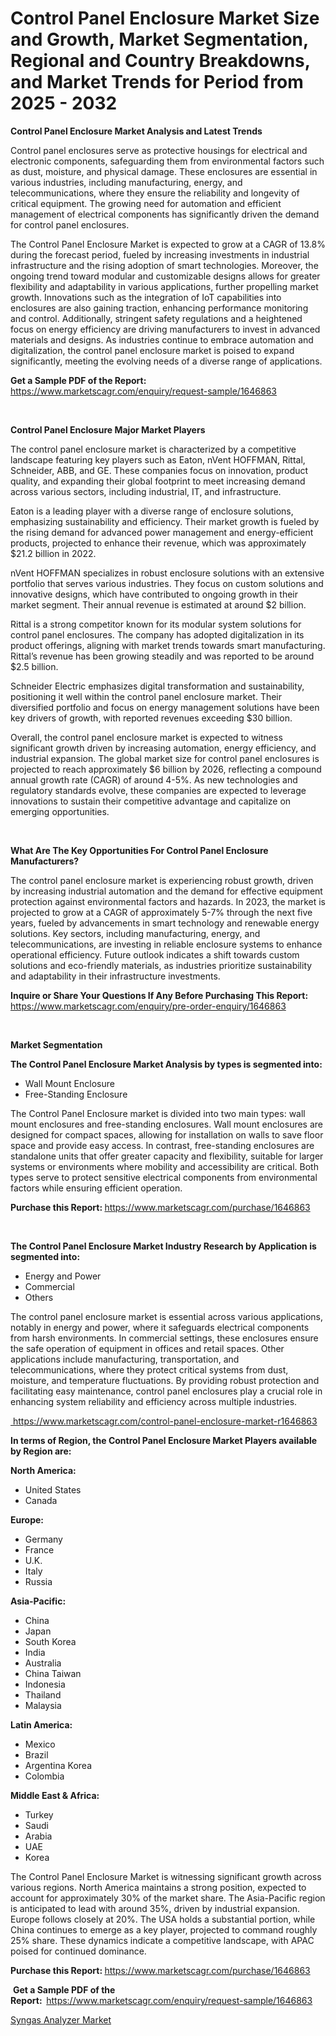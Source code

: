 <p><h1>Control Panel Enclosure Market Size and Growth, Market Segmentation, Regional and Country Breakdowns, and Market Trends for Period from 2025 -  2032</h1></p><p><strong>Control Panel Enclosure Market Analysis and Latest Trends</strong></p>
<p><p>Control panel enclosures serve as protective housings for electrical and electronic components, safeguarding them from environmental factors such as dust, moisture, and physical damage. These enclosures are essential in various industries, including manufacturing, energy, and telecommunications, where they ensure the reliability and longevity of critical equipment. The growing need for automation and efficient management of electrical components has significantly driven the demand for control panel enclosures.</p><p>The Control Panel Enclosure Market is expected to grow at a CAGR of 13.8% during the forecast period, fueled by increasing investments in industrial infrastructure and the rising adoption of smart technologies. Moreover, the ongoing trend toward modular and customizable designs allows for greater flexibility and adaptability in various applications, further propelling market growth. Innovations such as the integration of IoT capabilities into enclosures are also gaining traction, enhancing performance monitoring and control. Additionally, stringent safety regulations and a heightened focus on energy efficiency are driving manufacturers to invest in advanced materials and designs. As industries continue to embrace automation and digitalization, the control panel enclosure market is poised to expand significantly, meeting the evolving needs of a diverse range of applications.</p></p>
<p><strong>Get a Sample PDF of the Report:&nbsp;</strong> <a href="https://www.marketscagr.com/enquiry/request-sample/1646863?utm_campaign=1836&utm_medium=2&utm_source=Github&utm_content=ia&utm_term=23022025&utm_id=control-panel-enclosure">https://www.marketscagr.com/enquiry/request-sample/1646863</a></p>
<p>&nbsp;</p>
<p><strong>Control Panel Enclosure Major Market Players</strong></p>
<p><p>The control panel enclosure market is characterized by a competitive landscape featuring key players such as Eaton, nVent HOFFMAN, Rittal, Schneider, ABB, and GE. These companies focus on innovation, product quality, and expanding their global footprint to meet increasing demand across various sectors, including industrial, IT, and infrastructure.</p><p>Eaton is a leading player with a diverse range of enclosure solutions, emphasizing sustainability and efficiency. Their market growth is fueled by the rising demand for advanced power management and energy-efficient products, projected to enhance their revenue, which was approximately $21.2 billion in 2022.</p><p>nVent HOFFMAN specializes in robust enclosure solutions with an extensive portfolio that serves various industries. They focus on custom solutions and innovative designs, which have contributed to ongoing growth in their market segment. Their annual revenue is estimated at around $2 billion.</p><p>Rittal is a strong competitor known for its modular system solutions for control panel enclosures. The company has adopted digitalization in its product offerings, aligning with market trends towards smart manufacturing. Rittal’s revenue has been growing steadily and was reported to be around $2.5 billion.</p><p>Schneider Electric emphasizes digital transformation and sustainability, positioning it well within the control panel enclosure market. Their diversified portfolio and focus on energy management solutions have been key drivers of growth, with reported revenues exceeding $30 billion.</p><p>Overall, the control panel enclosure market is expected to witness significant growth driven by increasing automation, energy efficiency, and industrial expansion. The global market size for control panel enclosures is projected to reach approximately $6 billion by 2026, reflecting a compound annual growth rate (CAGR) of around 4-5%. As new technologies and regulatory standards evolve, these companies are expected to leverage innovations to sustain their competitive advantage and capitalize on emerging opportunities.</p></p>
<p>&nbsp;</p>
<p><strong>What Are The Key Opportunities For Control Panel Enclosure Manufacturers?</strong></p>
<p><p>The control panel enclosure market is experiencing robust growth, driven by increasing industrial automation and the demand for effective equipment protection against environmental factors and hazards. In 2023, the market is projected to grow at a CAGR of approximately 5-7% through the next five years, fueled by advancements in smart technology and renewable energy solutions. Key sectors, including manufacturing, energy, and telecommunications, are investing in reliable enclosure systems to enhance operational efficiency. Future outlook indicates a shift towards custom solutions and eco-friendly materials, as industries prioritize sustainability and adaptability in their infrastructure investments.</p></p>
<p><strong>Inquire or Share Your Questions If Any Before Purchasing This Report:</strong> <a href="https://www.marketscagr.com/enquiry/pre-order-enquiry/1646863?utm_campaign=1836&utm_medium=2&utm_source=Github&utm_content=ia&utm_term=23022025&utm_id=control-panel-enclosure">https://www.marketscagr.com/enquiry/pre-order-enquiry/1646863</a></p>
<p>&nbsp;</p>
<p><strong>Market Segmentation</strong></p>
<p><strong>The Control Panel Enclosure Market Analysis by types is segmented into:</strong></p>
<p><ul><li>Wall Mount Enclosure</li><li>Free-Standing Enclosure</li></ul></p>
<p><p>The Control Panel Enclosure market is divided into two main types: wall mount enclosures and free-standing enclosures. Wall mount enclosures are designed for compact spaces, allowing for installation on walls to save floor space and provide easy access. In contrast, free-standing enclosures are standalone units that offer greater capacity and flexibility, suitable for larger systems or environments where mobility and accessibility are critical. Both types serve to protect sensitive electrical components from environmental factors while ensuring efficient operation.</p></p>
<p><strong>Purchase this Report:&nbsp;</strong><a href="https://www.marketscagr.com/purchase/1646863?utm_campaign=1836&utm_medium=2&utm_source=Github&utm_content=ia&utm_term=23022025&utm_id=control-panel-enclosure">https://www.marketscagr.com/purchase/1646863</a></p>
<p>&nbsp;</p>
<p><strong>The Control Panel Enclosure Market Industry Research by Application is segmented into:</strong></p>
<p><ul><li>Energy and Power</li><li>Commercial</li><li>Others</li></ul></p>
<p><p>The control panel enclosure market is essential across various applications, notably in energy and power, where it safeguards electrical components from harsh environments. In commercial settings, these enclosures ensure the safe operation of equipment in offices and retail spaces. Other applications include manufacturing, transportation, and telecommunications, where they protect critical systems from dust, moisture, and temperature fluctuations. By providing robust protection and facilitating easy maintenance, control panel enclosures play a crucial role in enhancing system reliability and efficiency across multiple industries.</p></p>
<p><a href="https://www.marketscagr.com/control-panel-enclosure-market-r1646863?utm_campaign=1836&utm_medium=2&utm_source=Github&utm_content=ia&utm_term=23022025&utm_id=control-panel-enclosure">&nbsp;https://www.marketscagr.com/control-panel-enclosure-market-r1646863</a></p>
<p><strong>In terms of Region, the Control Panel Enclosure Market Players available by Region are:</strong></p>
<p>
    <p> <strong> North America: </strong>
        <ul>
            <li>United States</li>
            <li>Canada</li>
        </ul>
        </p> 
    <p> <strong> Europe: </strong>
        <ul>
            <li>Germany</li>
            <li>France</li>
            <li>U.K.</li>
            <li>Italy</li>
            <li>Russia</li>
        </ul>
        </p> 
    <p> <strong> Asia-Pacific: </strong>
        <ul>
            <li>China</li>
            <li>Japan</li>
            <li>South Korea</li>
            <li>India</li>
            <li>Australia</li>
            <li>China Taiwan</li>
            <li>Indonesia</li>
            <li>Thailand</li>
            <li>Malaysia</li>
        </ul>
        </p> 
    <p> <strong> Latin America: </strong>
        <ul>
            <li>Mexico</li>
            <li>Brazil</li>
            <li>Argentina Korea</li>
            <li>Colombia</li>
        </ul>
        </p> 
    <p> <strong> Middle East & Africa: </strong>
        <ul>
            <li>Turkey</li>
            <li>Saudi</li>
            <li>Arabia</li>
            <li>UAE</li>
            <li>Korea</li>
        </ul>
    </p>
    </p>
<p><p>The Control Panel Enclosure Market is witnessing significant growth across various regions. North America maintains a strong position, expected to account for approximately 30% of the market share. The Asia-Pacific region is anticipated to lead with around 35%, driven by industrial expansion. Europe follows closely at 20%. The USA holds a substantial portion, while China continues to emerge as a key player, projected to command roughly 25% share. These dynamics indicate a competitive landscape, with APAC poised for continued dominance.</p></p>
<p><strong>Purchase this Report: </strong><a href="https://www.marketscagr.com/purchase/1646863?utm_campaign=1836&utm_medium=2&utm_source=Github&utm_content=ia&utm_term=23022025&utm_id=control-panel-enclosure">https://www.marketscagr.com/purchase/1646863</a></p>
<p>&nbsp;<strong>Get a Sample PDF of the Report:&nbsp;&nbsp;</strong><a href="https://www.marketscagr.com/enquiry/request-sample/1646863?utm_campaign=1836&utm_medium=2&utm_source=Github&utm_content=ia&utm_term=23022025&utm_id=control-panel-enclosure">https://www.marketscagr.com/enquiry/request-sample/1646863</a></p>
<p><strong></strong></p>
<p><p><a href="https://github.com/guneycigdem35/Market-Research-Report-List-5/blob/main/syngas-analyzer-market.md?utm_campaign=1836&utm_medium=2&utm_source=Github&utm_content=ia&utm_term=23022025&utm_id=control-panel-enclosure">Syngas Analyzer Market</a></p></p>